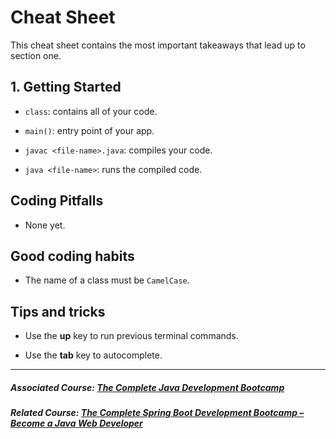 # Cheat Sheet

This cheat sheet contains the most important takeaways that lead up to section one.

## **1\. Getting Started**


-   `class`: contains all of your code.

-   `main()`: entry point of your app.

-   `javac <file-name>.java`: compiles your code.

-   `java <file-name>`: runs the compiled code.

## Coding Pitfalls

-   None yet.

## Good coding habits

-   The name of a class must be `CamelCase`.

## Tips and tricks

-   Use the **up** key to run previous terminal commands.

-   Use the **tab** key to autocomplete.

----------
##### Associated Course: [The Complete Java Development Bootcamp](https://udemy-redirect-app.herokuapp.com/java)
##### Related Course: [The Complete Spring Boot Development Bootcamp – Become a Java Web Developer](https://udemy-redirect-app.herokuapp.com/spring)